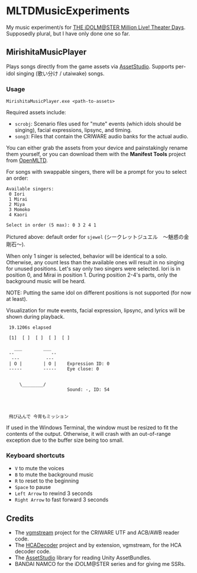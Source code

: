 # MLTDMusicExperiments
My music experiment/s for [THE iDOLM@STER Million Live! Theater Days](https://millionlive.idolmaster.jp/theaterdays/).
Supposedly plural, but I have only done one so far.

## MirishitaMusicPlayer
Plays songs directly from the game assets via [AssetStudio](https://github.com/Perfare/AssetStudio).
Supports per-idol singing (歌い分け / utaiwake) songs.

### Usage
```
MirishitaMusicPlayer.exe <path-to-assets>
```
Required assets include:
* `scrobj`: Scenario files used for "mute" events (which idols should be singing), facial expressions, lipsync, and timing.
* `song3`: Files that contain the CRIWARE audio banks for the actual audio.

You can either grab the assets from your device and painstakingly rename them yourself,
or you can download them with the **Manifest Tools** project from [OpenMLTD](https://github.com/OpenMLTD/MLTDTools).

For songs with swappable singers, there will be a prompt for you to select an order:
```
Available singers:
 0 Iori
 1 Mirai
 2 Miya
 3 Momoko
 4 Kaori

Select in order (5 max): 0 3 2 4 1
```
Pictured above: default order for `sjewel` (シークレットジュエル　～魅惑の金剛石～).

When only 1 singer is selected, behavior will be identical to a solo. Otherwise, any count less than the available ones will result in no singing for unused positions.
Let's say only two singers were selected. Iori is in position 0, and Mirai in position 1. During position 2-4's parts, only the background music will be heard.

NOTE: Putting the same idol on different positions is not supported (for now at least).

Visualization for mute events, facial expression, lipsync, and lyrics will be shown during playback.
```
 19.1206s elapsed

 [1]  [ ]  [ ]  [ ]  [ ]

   ___        ___
 --              --
  ---          ---
 | O |        | O |    Expression ID: 0
 -----        -----    Eye close: 0


     \________/
                       Sound: -, ID: 54




 飛び込んで 今宵もミッション
```
If used in the Windows Terminal, the window must be resized to fit the contents of the output.
Otherwise, it will crash with an out-of-range exception due to the buffer size being too small.

### Keyboard shortcuts
* `V` to mute the voices
* `B` to mute the background music
* `R` to reset to the beginning
* `Space` to pause
* `Left Arrow` to rewind 3 seconds
* `Right Arrow` to fast forward 3 seconds

## Credits
* The [vgmstream](https://github.com/vgmstream/vgmstream) project for the CRIWARE UTF and ACB/AWB reader code.
* The [HCADecoder](https://github.com/Nyagamon/HCADecoder) project and by extension, vgmstream, for the HCA decoder code.
* The [AssetStudio](https://github.com/Perfare/AssetStudio) library for reading Unity AssetBundles.
* BANDAI NAMCO for the iDOLM@STER series and for giving me SSRs.
